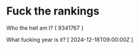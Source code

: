 # Fuck the rankings

Who the hell am I?
{ 9341767 }

What fucking year is it?
[ 2024-12-18T09:00:00Z ]
